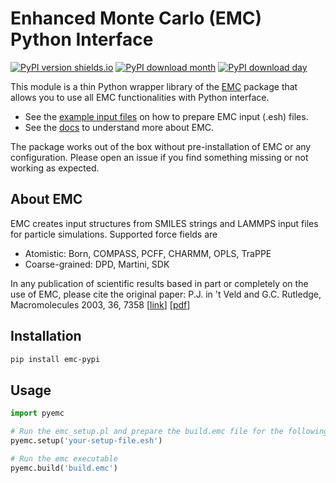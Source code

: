# Enhanced Monte Carlo (EMC) Python Interface
[![PyPI version shields.io](https://img.shields.io/pypi/v/emc-pypi.svg?style=for-the-badge&logo=PyPI&logoColor=blue)](https://pypi.python.org/pypi/emc-pypi/)
[![PyPI download month](https://img.shields.io/pypi/dm/emc-pypi.svg?style=for-the-badge&logo=PyPI)](https://pypi.python.org/pypi/emc-pypi/)
[![PyPI download day](https://img.shields.io/pypi/dd/emc-pypi.svg?style=for-the-badge&logo=PyPI)](https://pypi.python.org/pypi/emc-pypi/)

This module is a thin Python wrapper library of the [EMC](http://montecarlo.sourceforge.net/emc/Welcome.html) package that allows you to use all EMC functionalities with Python interface. 

- See the [example input files](https://github.com/kevinshen56714/emc-pypi/tree/main/pyemc/emc/examples/setup) on how to prepare EMC input (.esh) files.
- See the [docs](https://github.com/kevinshen56714/emc-pypi/blob/main/pyemc/emc/docs/emc.pdf) to understand more about EMC.

The package works out of the box without pre-installation of EMC or any configuration. Please open an issue if you find something missing or not working as expected.

## About EMC
EMC creates input structures from SMILES strings and LAMMPS input files for particle simulations. Supported force fields are
- Atomistic: Born, COMPASS, PCFF, CHARMM, OPLS, TraPPE
- Coarse-grained: DPD, Martini, SDK

In any publication of scientific results based in part or completely on the use of EMC, please cite the original paper: 
P.J. in 't Veld and G.C. Rutledge, Macromolecules 2003, 36, 7358 [[link](https://pubs.acs.org/doi/full/10.1021/ma0346658)] [[pdf](https://pubs.acs.org/doi/pdf/10.1021/ma0346658)]

## Installation

```bash
pip install emc-pypi
```

## Usage

```python
import pyemc

# Run the emc_setup.pl and prepare the build.emc file for the following build command
pyemc.setup('your-setup-file.esh')

# Run the emc executable
pyemc.build('build.emc')
```

